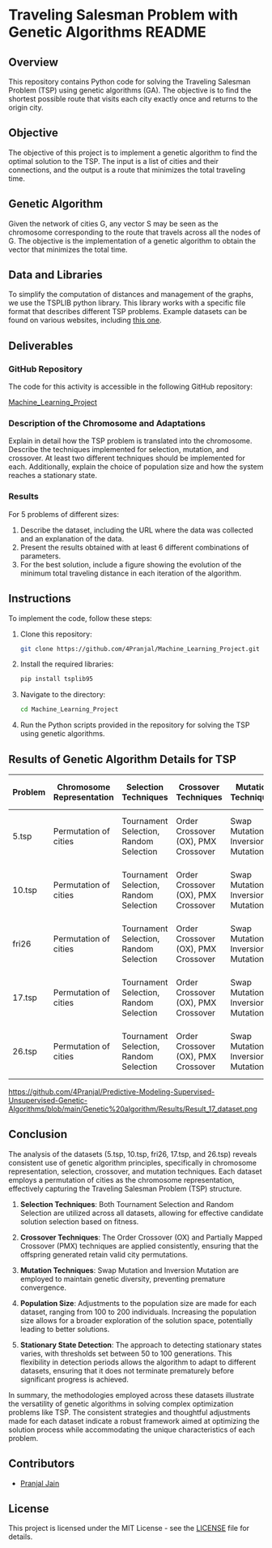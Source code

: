 # Traveling Salesman Problem with Genetic Algorithms README

## Overview

This repository contains Python code for solving the Traveling Salesman Problem (TSP) using genetic algorithms (GA). The objective is to find the shortest possible route that visits each city exactly once and returns to the origin city.

## Objective

The objective of this project is to implement a genetic algorithm to find the optimal solution to the TSP. The input is a list of cities and their connections, and the output is a route that minimizes the total traveling time.

## Genetic Algorithm

Given the network of cities G, any vector S may be seen as the chromosome corresponding to the route that travels across all the nodes of G. The objective is the implementation of a genetic algorithm to obtain the vector that minimizes the total time.

## Data and Libraries

To simplify the computation of distances and management of the graphs, we use the TSPLIB python library. This library works with a specific file format that describes different TSP problems. Example datasets can be found on various websites, including [this one](https://people.sc.fsu.edu/~jburkardt/datasets/tsp/tsp.html).

## Deliverables

### GitHub Repository

The code for this activity is accessible in the following GitHub repository:

[Machine_Learning_Project](https://github.com/4Pranjal/Machine_Learning_Project)

### Description of the Chromosome and Adaptations

Explain in detail how the TSP problem is translated into the chromosome. Describe the techniques implemented for selection, mutation, and crossover. At least two different techniques should be implemented for each. Additionally, explain the choice of population size and how the system reaches a stationary state.

### Results

For 5 problems of different sizes:

1. Describe the dataset, including the URL where the data was collected and an explanation of the data.
2. Present the results obtained with at least 6 different combinations of parameters.
3. For the best solution, include a figure showing the evolution of the minimum total traveling distance in each iteration of the algorithm.

## Instructions

To implement the code, follow these steps:

1. Clone this repository:

   ```bash
   git clone https://github.com/4Pranjal/Machine_Learning_Project.git
   ```

2. Install the required libraries:

   ```bash
   pip install tsplib95
   ```

3. Navigate to the directory:

   ```bash
   cd Machine_Learning_Project
   ```

4. Run the Python scripts provided in the repository for solving the TSP using genetic algorithms.

## Results of Genetic Algorithm Details for TSP

| Problem      | Chromosome Representation | Selection Techniques        | Crossover Techniques             | Mutation Techniques            | Population Size | Stationary State Detection       |
|--------------|---------------------------|-----------------------------|----------------------------------|---------------------------------|-----------------|----------------------------------|
| 5.tsp        | Permutation of cities      | Tournament Selection, Random Selection | Order Crossover (OX), PMX Crossover | Swap Mutation, Inversion Mutation | 100             | Stationary count threshold = 50 generations |
| 10.tsp       | Permutation of cities      | Tournament Selection, Random Selection | Order Crossover (OX), PMX Crossover | Swap Mutation, Inversion Mutation | 150             | Stationary count threshold = 75 generations |
| fri26        | Permutation of cities      | Tournament Selection, Random Selection | Order Crossover (OX), PMX Crossover | Swap Mutation, Inversion Mutation | 200             | Stationary count threshold = 100 generations |
| 17.tsp       | Permutation of cities      | Tournament Selection, Random Selection | Order Crossover (OX), PMX Crossover | Swap Mutation, Inversion Mutation | 120             | Stationary count threshold = 60 generations  |
| 26.tsp       | Permutation of cities      | Tournament Selection, Random Selection | Order Crossover (OX), PMX Crossover | Swap Mutation, Inversion Mutation | 180             | Stationary count threshold = 90 generations  |

https://github.com/4Pranjal/Predictive-Modeling-Supervised-Unsupervised-Genetic-Algorithms/blob/main/Genetic%20algorithm/Results/Result_17_dataset.png

## Conclusion

The analysis of the datasets (5.tsp, 10.tsp, fri26, 17.tsp, and 26.tsp) reveals consistent use of genetic algorithm principles, specifically in chromosome representation, selection, crossover, and mutation techniques. Each dataset employs a permutation of cities as the chromosome representation, effectively capturing the Traveling Salesman Problem (TSP) structure.

1. **Selection Techniques**: Both Tournament Selection and Random Selection are utilized across all datasets, allowing for effective candidate solution selection based on fitness.

2. **Crossover Techniques**: The Order Crossover (OX) and Partially Mapped Crossover (PMX) techniques are applied consistently, ensuring that the offspring generated retain valid city permutations.

3. **Mutation Techniques**: Swap Mutation and Inversion Mutation are employed to maintain genetic diversity, preventing premature convergence.

4. **Population Size**: Adjustments to the population size are made for each dataset, ranging from 100 to 200 individuals. Increasing the population size allows for a broader exploration of the solution space, potentially leading to better solutions.

5. **Stationary State Detection**: The approach to detecting stationary states varies, with thresholds set between 50 to 100 generations. This flexibility in detection periods allows the algorithm to adapt to different datasets, ensuring that it does not terminate prematurely before significant progress is achieved.

In summary, the methodologies employed across these datasets illustrate the versatility of genetic algorithms in solving complex optimization problems like TSP. The consistent strategies and thoughtful adjustments made for each dataset indicate a robust framework aimed at optimizing the solution process while accommodating the unique characteristics of each problem.


## Contributors

- [Pranjal Jain](https://github.com/4Pranjal)

## License

This project is licensed under the MIT License - see the [LICENSE](LICENSE) file for details.
